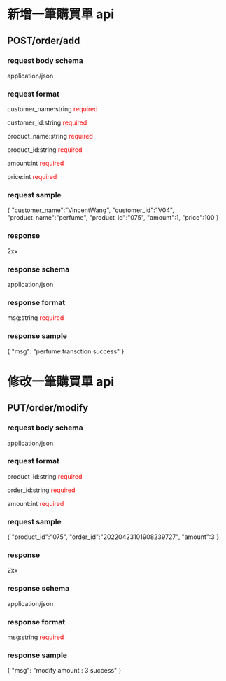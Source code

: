 # 新增一筆購買單 api
## POST/order/add
### request body schema
application/json

### request format

customer_name:string
<font color=red>required</font>

customer_id:string
<font color=red>required</font>

product_name:string
<font color=red>required</font>

product_id:string
<font color=red>required</font>

amount:int
<font color=red>required</font>

price:int
<font color=red>required</font>


### request sample
{
    "customer_name":"VincentWang",
    "customer_id":"V04",
    "product_name":"perfume",
    "product_id":"075",
    "amount":1,
    "price":100
}

### response 
2xx
### response schema
application/json

### response format

msg:string
<font color=red>required</font>

### response sample
{
    "msg": "perfume transction success"
}
# 修改一筆購買單 api
## PUT/order/modify
### request body schema
application/json

### request format

product_id:string
<font color=red>required</font>

order_id:string
<font color=red>required</font>

amount:int
<font color=red>required</font>



### request sample
{
    "product_id":"075",
    "order_id":"20220423101908239727",
    "amount":3
}

### response 
2xx
### response schema
application/json

### response format

msg:string
<font color=red>required</font>

### response sample
{
    "msg": "modify amount : 3  success"
}
